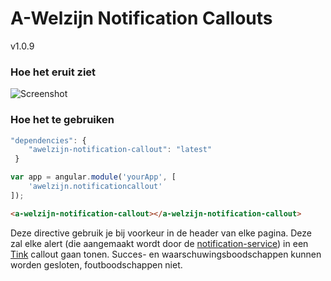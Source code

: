 # A-Welzijn Notification Callouts

v1.0.9

### Hoe het eruit ziet

![Screenshot](https://s3.amazonaws.com/f.cl.ly/items/1S1v2a0F0T2k0u0G1M1X/callout.PNG)

### Hoe het te gebruiken

```javascript
"dependencies": {
	"awelzijn-notification-callout": "latest"
 }
```
```javascript
var app = angular.module('yourApp', [
	'awelzijn.notificationcallout'
]);
```

```html
<a-welzijn-notification-callout></a-welzijn-notification-callout>
```
Deze directive gebruik je bij voorkeur in de header van elke pagina. 
Deze zal elke alert (die aangemaakt wordt door de [notification-service](https://github.com/A-welzijn/notification-service)) in een [Tink](https://github.com/tinkkit) callout gaan tonen.
Succes- en waarschuwingsboodschappen kunnen worden gesloten, foutboodschappen niet.